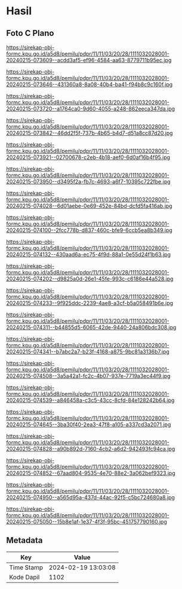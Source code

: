 # Hasil

## Foto C Plano

https://sirekap-obj-formc.kpu.go.id/a5d8/pemilu/pdpr/11/11/03/20/28/1111032028001-20240215-073609--acdd3af5-ef96-4584-aa63-8779711b95ec.jpg

https://sirekap-obj-formc.kpu.go.id/a5d8/pemilu/pdpr/11/11/03/20/28/1111032028001-20240215-073646--431360a8-8a08-40b4-ba41-f94b8c9c160f.jpg

https://sirekap-obj-formc.kpu.go.id/a5d8/pemilu/pdpr/11/11/03/20/28/1111032028001-20240215-073720--a1764ca0-9d60-4055-a248-862eeca347da.jpg

https://sirekap-obj-formc.kpu.go.id/a5d8/pemilu/pdpr/11/11/03/20/28/1111032028001-20240215-073842--46dd2f5f-737b-4b65-b4d7-d51a8cc87d20.jpg

https://sirekap-obj-formc.kpu.go.id/a5d8/pemilu/pdpr/11/11/03/20/28/1111032028001-20240215-073921--02700678-c2eb-4b18-aef0-6d0af16b4f95.jpg

https://sirekap-obj-formc.kpu.go.id/a5d8/pemilu/pdpr/11/11/03/20/28/1111032028001-20240215-073950--d3495f2a-fb7c-4693-a6f7-10395c722fbe.jpg

https://sirekap-obj-formc.kpu.go.id/a5d8/pemilu/pdpr/11/11/03/20/28/1111032028001-20240215-074028--6d01aebe-0e69-452e-84bd-dcfd5fa416ab.jpg

https://sirekap-obj-formc.kpu.go.id/a5d8/pemilu/pdpr/11/11/03/20/28/1111032028001-20240215-074100--2fcc778b-d837-460c-bfe9-6ccb5ea8b349.jpg

https://sirekap-obj-formc.kpu.go.id/a5d8/pemilu/pdpr/11/11/03/20/28/1111032028001-20240215-074132--430aad6a-ec75-4f9d-88a1-0e55d24f1b63.jpg

https://sirekap-obj-formc.kpu.go.id/a5d8/pemilu/pdpr/11/11/03/20/28/1111032028001-20240215-074202--d9825a0d-26e1-45fe-993c-c6186e44a528.jpg

https://sirekap-obj-formc.kpu.go.id/a5d8/pemilu/pdpr/11/11/03/20/28/1111032028001-20240215-074233--9f925ddc-2239-4ae8-a3cf-b5a058491b6e.jpg

https://sirekap-obj-formc.kpu.go.id/a5d8/pemilu/pdpr/11/11/03/20/28/1111032028001-20240215-074311--b44855d5-6065-42de-9440-24a806bdc308.jpg

https://sirekap-obj-formc.kpu.go.id/a5d8/pemilu/pdpr/11/11/03/20/28/1111032028001-20240215-074341--b7abc2a7-b23f-4168-a875-9bc81a3136b7.jpg

https://sirekap-obj-formc.kpu.go.id/a5d8/pemilu/pdpr/11/11/03/20/28/1111032028001-20240215-074508--3a5a42a1-fc2c-4b07-937e-7719a3ec44f9.jpg

https://sirekap-obj-formc.kpu.go.id/a5d8/pemilu/pdpr/11/11/03/20/28/1111032028001-20240215-074539--a846458a-c3c5-43cc-8cfd-84e128242b64.jpg

https://sirekap-obj-formc.kpu.go.id/a5d8/pemilu/pdpr/11/11/03/20/28/1111032028001-20240215-074645--3ba30f40-2ea3-47f8-a105-a337cd3a2071.jpg

https://sirekap-obj-formc.kpu.go.id/a5d8/pemilu/pdpr/11/11/03/20/28/1111032028001-20240215-074828--a90b892d-7160-4cb2-a6d2-942493fc94ca.jpg

https://sirekap-obj-formc.kpu.go.id/a5d8/pemilu/pdpr/11/11/03/20/28/1111032028001-20240215-074852--67aad804-9535-4e70-88e2-3a062bef9323.jpg

https://sirekap-obj-formc.kpu.go.id/a5d8/pemilu/pdpr/11/11/03/20/28/1111032028001-20240215-074950--a565d95a-437d-44ac-92f5-c5bc724680a8.jpg

https://sirekap-obj-formc.kpu.go.id/a5d8/pemilu/pdpr/11/11/03/20/28/1111032028001-20240215-075050--15b8e1af-1e37-4f3f-95bc-451757790160.jpg


## Metadata

| Key        | Value               |
| ---------- | ------------------- |
| Time Stamp | 2024-02-19 13:03:08 |
| Kode Dapil | 1102                |



